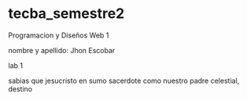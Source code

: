 # tecba_semestre2
Programacion y Diseños Web 1

nombre y apellido: Jhon Escobar

lab 1

sabias que jesucristo en sumo sacerdote como nuestro padre celestial, destino





